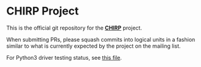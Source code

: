 # CHIRP Project

This is the official git repository for the
__[CHIRP](https://www.chirpmyradio.com)__ project.

When submitting PRs, please squash commits into logical units in a fashion
similar to what is currently expected by the project on the mailing list.

For Python3 driver testing status, see [this file](tests/Python3_Driver_Testing.md).
